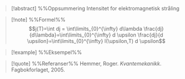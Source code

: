 
> [!abstract] %%Oppsummering
> Intensitet for elektromagnetisk stråling


> [!note] %%Formel%%
> $$j(T)=\int dj = \int\limits_{0}^{\infty} d\lambda \frac{dj}{d\lambda}=\int\limits_{0}^{\infty} d \upsilon \frac{dj}{d \upsilon}=\int\limits_{0}^{\infty} I(\upsilon,T) d \upsilon$$


> [!example] %%Eksempel%%


> [!quote] %%Referanser%%
> Hemmer, Roger. *Kvantemekanikk*. Fagbokforlaget, 2005.
